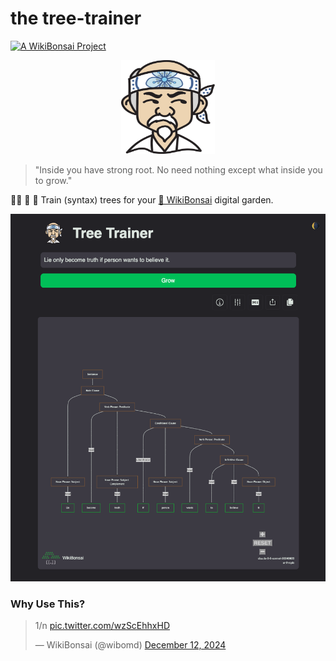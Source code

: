 # the tree-trainer

[![A WikiBonsai Project](https://img.shields.io/badge/%F0%9F%8E%8B-A%20WikiBonsai%20Project-brightgreen)](https://github.com/wikibonsai/wikibonsai)

<p align="center">
  <img src="./static/img/logo/mr-miyagi.svg" width="150" height="150"/>
</p>

> "Inside you have strong root. No need nothing except what inside you to grow."

  🥢🧑
🍃  🥋 Train (syntax) trees for your [🎋 WikiBonsai](https://github.com/wikibonsai/wikibonsai) digital garden.

<p align="center">
  <img src="./static/img/demo/demo-sentence-tree.png"/>
</p>

### Why Use This?

<blockquote class="twitter-tweet"><p lang="und" dir="ltr">1/n <a href="https://t.co/wzScEhhxHD">pic.twitter.com/wzScEhhxHD</a></p>&mdash; WikiBonsai (@wibomd) <a href="https://twitter.com/wibomd/status/1867336872865018340?ref_src=twsrc%5Etfw">December 12, 2024</a></blockquote> <script async src="https://platform.twitter.com/widgets.js" charset="utf-8"></script> 
